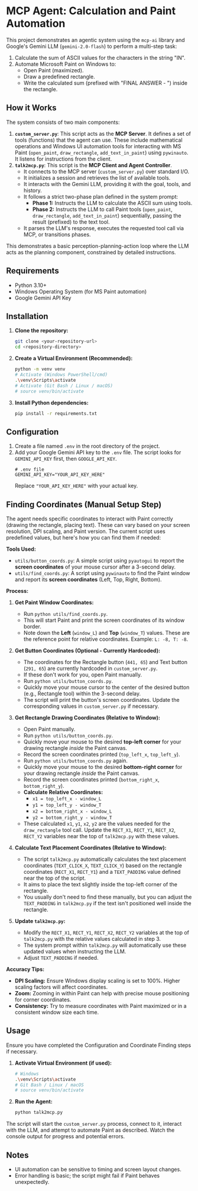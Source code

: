 # MCP Agent: Calculation and Paint Automation

This project demonstrates an agentic system using the `mcp-ai` library and Google's Gemini LLM (`gemini-2.0-flash`) to perform a multi-step task:

1.  Calculate the sum of ASCII values for the characters in the string "IN".
2.  Automate Microsoft Paint on Windows to:
    *   Open Paint (maximized).
    *   Draw a predefined rectangle.
    *   Write the calculated sum (prefixed with "FINAL ANSWER - ") inside the rectangle.

## How it Works

The system consists of two main components:

1.  **`custom_server.py`**: This script acts as the **MCP Server**. It defines a set of tools (functions) that the agent can use. These include mathematical operations and Windows UI automation tools for interacting with MS Paint (`open_paint`, `draw_rectangle`, `add_text_in_paint`) using `pywinauto`. It listens for instructions from the client.
2.  **`talk2mcp.py`**: This script is the **MCP Client and Agent Controller**.
    *   It connects to the MCP server (`custom_server.py`) over standard I/O.
    *   It initializes a session and retrieves the list of available tools.
    *   It interacts with the Gemini LLM, providing it with the goal, tools, and history.
    *   It follows a strict two-phase plan defined in the system prompt:
        *   **Phase 1:** Instructs the LLM to calculate the ASCII sum using tools.
        *   **Phase 2:** Instructs the LLM to call Paint tools (`open_paint`, `draw_rectangle`, `add_text_in_paint`) sequentially, passing the result (prefixed) to the text tool.
    *   It parses the LLM's response, executes the requested tool call via MCP, or transitions phases.

This demonstrates a basic perception-planning-action loop where the LLM acts as the planning component, constrained by detailed instructions.

## Requirements

*   Python 3.10+
*   Windows Operating System (for MS Paint automation)
*   Google Gemini API Key

## Installation

1.  **Clone the repository:**
    ```bash
    git clone <your-repository-url>
    cd <repository-directory>
    ```
2.  **Create a Virtual Environment (Recommended):**
    ```bash
    python -m venv venv
    # Activate (Windows PowerShell/cmd)
    .\venv\Scripts\activate
    # Activate (Git Bash / Linux / macOS)
    # source venv/bin/activate
    ```
3.  **Install Python dependencies:**
    ```bash
    pip install -r requirements.txt
    ```

## Configuration

1.  Create a file named `.env` in the root directory of the project.
2.  Add your Google Gemini API key to the `.env` file. The script looks for `GEMINI_API_KEY` first, then `GOOGLE_API_KEY`.
    ```dotenv
    # .env file
    GEMINI_API_KEY="YOUR_API_KEY_HERE"
    ```
    Replace `"YOUR_API_KEY_HERE"` with your actual key.

## Finding Coordinates (Manual Setup Step)

The agent needs specific coordinates to interact with Paint correctly (drawing the rectangle, placing text). These can vary based on your screen resolution, DPI scaling, and Paint version. The current script uses predefined values, but here's how you can find them if needed:

**Tools Used:**

*   `utils/button_coords.py`: A simple script using `pyautogui` to report the **screen coordinates** of your mouse cursor after a 3-second delay.
*   `utils/find_coords.py`: A script using `pywinauto` to find the Paint window and report its **screen coordinates** (Left, Top, Right, Bottom).

**Process:**

1.  **Get Paint Window Coordinates:**
    *   Run `python utils/find_coords.py`.
    *   This will start Paint and print the screen coordinates of its window border.
    *   Note down the **Left** (`window_L`) and **Top** (`window_T`) values. These are the reference point for relative coordinates. Example: `L: -8, T: -8`.

2.  **Get Button Coordinates (Optional - Currently Hardcoded):**
    *   The coordinates for the Rectangle button (`441, 65`) and Text button (`291, 65`) are currently hardcoded in `custom_server.py`.
    *   If these don't work for you, open Paint manually.
    *   Run `python utils/button_coords.py`.
    *   Quickly move your mouse cursor to the center of the desired button (e.g., Rectangle tool) within the 3-second delay.
    *   The script will print the button's screen coordinates. Update the corresponding values in `custom_server.py` if necessary.

3.  **Get Rectangle Drawing Coordinates (Relative to Window):**
    *   Open Paint manually.
    *   Run `python utils/button_coords.py`.
    *   Quickly move your mouse to the desired **top-left corner** for your drawing rectangle *inside* the Paint canvas.
    *   Record the screen coordinates printed (`top_left_x`, `top_left_y`).
    *   Run `python utils/button_coords.py` again.
    *   Quickly move your mouse to the desired **bottom-right corner** for your drawing rectangle *inside* the Paint canvas.
    *   Record the screen coordinates printed (`bottom_right_x`, `bottom_right_y`).
    *   **Calculate Relative Coordinates:**
        *   `x1 = top_left_x - window_L`
        *   `y1 = top_left_y - window_T`
        *   `x2 = bottom_right_x - window_L`
        *   `y2 = bottom_right_y - window_T`
    *   These calculated `x1`, `y1`, `x2`, `y2` are the values needed for the `draw_rectangle` tool call. Update the `RECT_X1`, `RECT_Y1`, `RECT_X2`, `RECT_Y2` variables near the top of `talk2mcp.py` with these values.

4.  **Calculate Text Placement Coordinates (Relative to Window):**
    *   The script `talk2mcp.py` automatically calculates the text placement coordinates (`TEXT_CLICK_X`, `TEXT_CLICK_Y`) based on the rectangle coordinates (`RECT_X1`, `RECT_Y1`) and a `TEXT_PADDING` value defined near the top of the script.
    *   It aims to place the text slightly inside the top-left corner of the rectangle.
    *   You usually don't need to find these manually, but you can adjust the `TEXT_PADDING` in `talk2mcp.py` if the text isn't positioned well inside the rectangle.

5.  **Update `talk2mcp.py`:**
    *   Modify the `RECT_X1`, `RECT_Y1`, `RECT_X2`, `RECT_Y2` variables at the top of `talk2mcp.py` with the relative values calculated in step 3.
    *   The system prompt within `talk2mcp.py` will automatically use these updated values when instructing the LLM.
    *   Adjust `TEXT_PADDING` if needed.

**Accuracy Tips:**

*   **DPI Scaling:** Ensure Windows display scaling is set to 100%. Higher scaling factors will affect coordinates.
*   **Zoom:** Zooming in within Paint can help with precise mouse positioning for corner coordinates.
*   **Consistency:** Try to measure coordinates with Paint maximized or in a consistent window size each time.

## Usage

Ensure you have completed the Configuration and Coordinate Finding steps if necessary.

1.  **Activate Virtual Environment (if used):**
    ```bash
    # Windows
    .\venv\Scripts\activate
    # Git Bash / Linux / macOS
    # source venv/bin/activate
    ```
2.  **Run the Agent:**
    ```bash
    python talk2mcp.py
    ```

The script will start the `custom_server.py` process, connect to it, interact with the LLM, and attempt to automate Paint as described. Watch the console output for progress and potential errors.

## Notes

*   UI automation can be sensitive to timing and screen layout changes.
*   Error handling is basic; the script might fail if Paint behaves unexpectedly.
